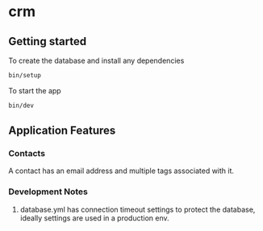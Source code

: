 # crm

## Getting started

To create the database and install any dependencies

```bash
bin/setup
```

To start the app

```bash
bin/dev
```

## Application Features

### Contacts

A contact has an email address and multiple tags associated with it.

### Development Notes

1. database.yml has connection timeout settings to protect the database, ideally settings are used in a production env.
